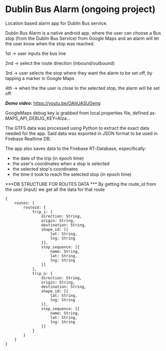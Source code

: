 # Dublin Bus Alarm (ongoing project)

Location based alarm app for Dublin Bus service.

Dublin Bus Alarm is a native android app, where the user can choose a Bus stop (from the Dublin Bus Service) from Google Maps and an alarm will let the user know when the stop was reached.

1st -> user inputs the bus line

2nd -> select the route direction (inbound/outbound)

3rd -> user selects the stop where they want the alarm to be set off, by tapping a marker in Google Maps

4th -> when the the user is close to the selected stop, the alarm will be set off.

***Demo video:*** https://youtu.be/OAhUASUGeng 

GoogleMaps debug key is grabbed from local.properties file, defined as:
MAPS_API_DEBUG_KEY=AIza...

The GTFS data was processed using Python to extract the exact data needed for the app. Said data was exported in JSON format to be used in Firebase Realtime DB.

The app also saves data to the Firebase RT-Database, especifically:
- the date of the trip (in epoch time)
- the user's coordinates when a stop is selected
- the selected stop's coordinates
- the time it took to reach the selected stop (in epoch time)

***DB STRUCTURE FOR ROUTES DATA ***
By getting the route_id from the user (input) we get all the data for that route
```
{
    routes: {
        routeid: {
            trip_i: {
                direction: String,
                origin: String,
                destination: String,
                shape_id: [{
                    lat: String,
                    lng: String
                }],
                stop_sequence: [{
                    name: String,
                    lat: String,
                    lng: String
                }]
            },
            trip_o: {
                direction: String,
                origin: String,
                destination: String,
                shape_id: [{
                    lat: String,
                    lng: String
                }],
                stop_sequence: [{
                    name: String,
                    lat: String,
                    lng: String
                }]
            }
        }
    }
}
```